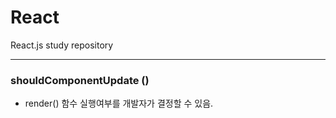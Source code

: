 # React
React.js study repository

----------------------------------

### shouldComponentUpdate ()
* render() 함수 실행여부를 개발자가 결정할 수 있음.
